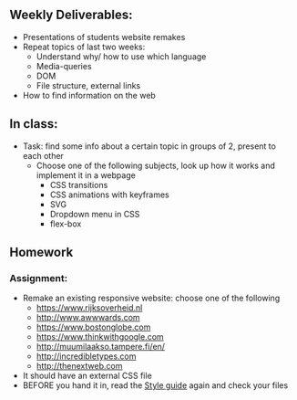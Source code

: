 ## Weekly Deliverables:
 * Presentations of students website remakes
 * Repeat topics of last two weeks:
   * Understand why/ how to use which language
   * Media-queries
   * DOM
   * File structure, external links
 * How to find information on the web


## In class:
 * Task: find some info about a certain topic in groups of 2, present to each other
   * Choose one of the following subjects, look up how it works and implement it in a webpage
      * CSS transitions
      * CSS animations with keyframes
      * SVG
      * Dropdown menu in CSS
      * flex-box

## Homework

### Assignment:
 * Remake an existing responsive website: choose one of the following
   * https://www.rijksoverheid.nl
   * http://www.awwwards.com
   * https://www.bostonglobe.com
   * https://www.thinkwithgoogle.com
   * http://muumilaakso.tampere.fi/en/
   * http://incredibletypes.com
   * http://thenextweb.com
 * It should have an external CSS file
 * BEFORE you hand it in, read the <a href="http://www.w3schools.com/html/html5_syntax.asp" target="_blank">Style guide</a> again and check your files

